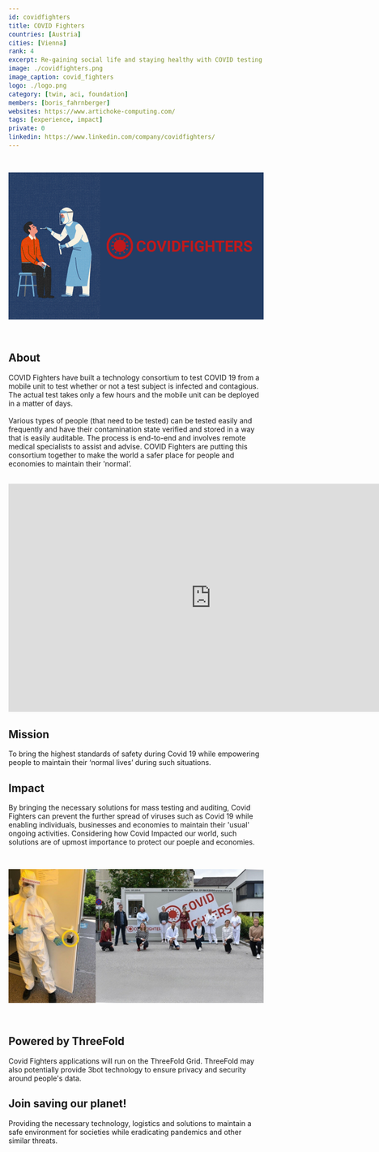 ```yaml
---
id: covidfighters
title: COVID Fighters
countries: [Austria]
cities: [Vienna]
rank: 4
excerpt: Re-gaining social life and staying healthy with COVID testing solution on Crystal Twin.
image: ./covidfighters.png
image_caption: covid_fighters
logo: ./logo.png
category: [twin, aci, foundation]
members: [boris_fahrnberger]
websites: https://www.artichoke-computing.com/
tags: [experience, impact]
private: 0
linkedin: https://www.linkedin.com/company/covidfighters/
---
```


<br/>

![covid](./covidfighters2.png)

<br/>

## About

COVID Fighters have built a technology consortium to test COVID 19 from a mobile unit to test whether or not a test subject is infected and contagious. The actual test takes only a few hours and the mobile unit can be deployed in a matter of days.
<br/>
<br/>
Various types of people (that need to be tested) can be tested easily and frequently and have their contamination state verified and stored in a way that is easily auditable. The process is end-to-end and involves remote medical specialists to assist and advise. COVID Fighters are putting this consortium together to make the world a safer place for people and economies to maintain their 'normal’.

<BR>

<iframe src="https://player.vimeo.com/video/412336565" width="800" height="450" frameborder="0" allow="autoplay; fullscreen" allowfullscreen></iframe>

<BR>

## Mission

To bring the highest standards of safety during Covid 19 while empowering people to maintain their ‘normal lives’ during such situations.

## Impact

By bringing the necessary solutions for mass testing and auditing, Covid Fighters can prevent the further spread of viruses such as Covid 19 while enabling individuals, businesses and economies to maintain their 'usual' ongoing activities. Considering how Covid Impacted our world, such solutions are of upmost importance to protect our poeple and economies.

<br/>

![covidfighters](./covidfighters_action.jpg)

<br/>

## Powered by ThreeFold

Covid Fighters applications will run on the ThreeFold Grid. ThreeFold may also potentially provide 3bot technology to ensure privacy and security around people's data.

## Join saving our planet!

Providing the necessary technology, logistics and solutions to maintain a safe environment for societies while eradicating pandemics and other similar threats.

<!-- ## TFGrid Solution

### Roadmap
 -->

